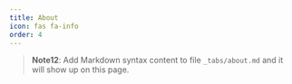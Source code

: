```yaml
---
title: About
icon: fas fa-info
order: 4
---
```



> **Note12**: Add Markdown syntax content to file `_tabs/about.md` and it will show up on this page.
